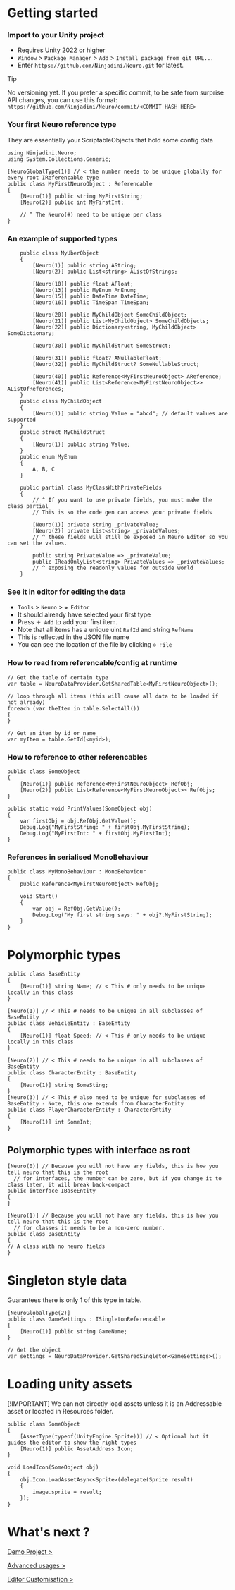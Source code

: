 # Getting started

### Import to your Unity project
- Requires Unity 2022 or higher
- `Window` > `Package Manager` > `Add` > `Install package from git URL...`
- Enter `https://github.com/Ninjadini/Neuro.git` for latest.
> [!TIP]
> No versioning yet. If you prefer a specific commit, to be safe from surprise API changes, you can use this format:
`https://github.com/Ninjadini/Neuro/commit/<COMMIT HASH HERE>`

### Your first Neuro reference type
They are essentially your ScriptableObjects that hold some config data
```
using Ninjadini.Neuro;
using System.Collections.Generic;

[NeuroGlobalType(1)] // < the number needs to be unique globally for every root IReferencable type
public class MyFirstNeuroObject : Referencable
{
    [Neuro(1)] public string MyFirstString;
    [Neuro(2)] public int MyFirstInt;
    
    // ^ The Neuro(#) need to be unique per class
}
```

### An example of supported types
```
    public class MyUberObject
    {
        [Neuro(1)] public string AString;
        [Neuro(2)] public List<string> AListOfStrings;
    
        [Neuro(10)] public float AFloat;
        [Neuro(13)] public MyEnum AnEnum;
        [Neuro(15)] public DateTime DateTime;
        [Neuro(16)] public TimeSpan TimeSpan;
        
        [Neuro(20)] public MyChildObject SomeChildObject;
        [Neuro(21)] public List<MyChildObject> SomeChildObjects;
        [Neuro(22)] public Dictionary<string, MyChildObject> SomeDictionary;
        
        [Neuro(30)] public MyChildStruct SomeStruct;
        
        [Neuro(31)] public float? ANullableFloat;
        [Neuro(32)] public MyChildStruct? SomeNullableStruct;
        
        [Neuro(40)] public Reference<MyFirstNeuroObject> AReference;
        [Neuro(41)] public List<Reference<MyFirstNeuroObject>> AListOfReferences;
    }
    public class MyChildObject
    {
        [Neuro(1)] public string Value = "abcd"; // default values are supported
    }
    public struct MyChildStruct
    {
        [Neuro(1)] public string Value;
    }
    public enum MyEnum
    {
        A, B, C
    }
    
    public partial class MyClassWithPrivateFields 
    {
        // ^ If you want to use private fields, you must make the class partial
        // This is so the code gen can access your private fields
        
        [Neuro(1)] private string _privateValue;
        [Neuro(2)] private List<string> _privateValues;
        // ^ these fields will still be exposed in Neuro Editor so you can set the values.
        
        public string PrivateValue => _privateValue;
        public IReadOnlyList<string> PrivateValues => _privateValues;
        // ^ exposing the readonly values for outside world
    }
```

### See it in editor for editing the data
- `Tools` > `Neuro` > `❖ Editor`
- It should already have selected your first type
- Press `＋ Add` to add your first item.
- Note that all items has a unique uint `RefId` and string `RefName`
- This is reflected in the JSON file name
- You can see the location of the file by clicking `⊙ File`

### How to read from referencable/config at runtime
```
// Get the table of certain type
var table = NeuroDataProvider.GetSharedTable<MyFirstNeuroObject>();

// loop through all items (this will cause all data to be loaded if not already)
foreach (var theItem in table.SelectAll())
{
}

// Get an item by id or name
var myItem = table.GetId(<myid>);
```

### How to reference to other referencables
```
public class SomeObject
{
    [Neuro(1)] public Reference<MyFirstNeuroObject> RefObj;
    [Neuro(2)] public List<Reference<MyFirstNeuroObject>> RefObjs;
}

public static void PrintValues(SomeObject obj)
{
    var firstObj = obj.RefObj.GetValue();
    Debug.Log("MyFirstString: " + firstObj.MyFirstString);
    Debug.Log("MyFirstInt: " + firstObj.MyFirstInt);
}
```

### References in serialised MonoBehaviour
```
public class MyMonoBehaviour : MonoBehaviour
{
    public Reference<MyFirstNeuroObject> RefObj;

    void Start()
    {
        var obj = RefObj.GetValue();
        Debug.Log("My first string says: " + obj?.MyFirstString);
    }
}
```

# Polymorphic types 
```
public class BaseEntity
{
    [Neuro(1)] string Name; // < This # only needs to be unique locally in this class
}

[Neuro(1)] // < This # needs to be unique in all subclasses of BaseEntity
public class VehicleEntity : BaseEntity
{
    [Neuro(1)] float Speed; // < This # only needs to be unique locally in this class
}

[Neuro(2)] // < This # needs to be unique in all subclasses of BaseEntity
public class CharacterEntity : BaseEntity
{
    [Neuro(1)] string SomeSting;
}
[Neuro(3)] // < This # also need to be unique for subclasses of BaseEntity - Note, this one extends from CharacterEntity
public class PlayerCharacterEntity : CharacterEntity
{
    [Neuro(1)] int SomeInt;
}
```

## Polymorphic types with interface as root
```
[Neuro(0)] // Because you will not have any fields, this is how you tell neuro that this is the root
  // for interfaces, the number can be zero, but if you change it to class later, it will break back-compact
public interface IBaseEntity
{
}

[Neuro(1)] // Because you will not have any fields, this is how you tell neuro that this is the root
  // for classes it needs to be a non-zero number.
public class BaseEntity
{
// A class with no neuro fields
}
```

# Singleton style data
Guarantees there is only 1 of this type in table.
```
[NeuroGlobalType(2)]
public class GameSettings : ISingletonReferencable
{
    [Neuro(1)] public string GameName;
}

// Get the object
var settings = NeuroDataProvider.GetSharedSingleton<GameSettings>();
```

# Loading unity assets
[!IMPORTANT]
We can not directly load assets unless it is an Addressable asset or located in Resources folder.
```
public class SomeObject
{
    [AssetType(typeof(UnityEngine.Sprite))] // < Optional but it guides the editor to show the right types
    [Neuro(1)] public AssetAddress Icon;
}

void LoadIcon(SomeObject obj)
{
    obj.Icon.LoadAssetAsync<Sprite>(delegate(Sprite result)
    {
        image.sprite = result;
    });
}
```

# What's next ?

[Demo Project >](DemoProject.md)

[Advanced usages >](AdvancedUsages.md)

[Editor Customisation >](EditorCustomisation.md)
